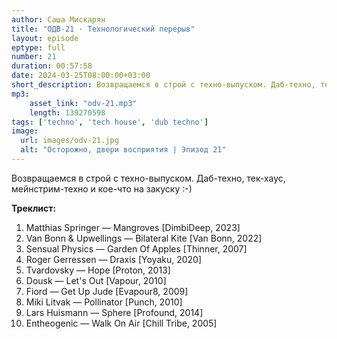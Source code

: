 ```yaml
---
author: Саша Мискарян
title: "ОДВ-21 · Технологический перерыв"
layout: episode
eptype: full
number: 21
duration: 00:57:58
date: 2024-03-25T08:00:00+03:00
short_description: Возвращаемся в строй с техно-выпуском. Даб-техно, тек-хаус, мейнстрим-техно и кое-что на закуску :-)
mp3:
    asset_link: "odv-21.mp3"
    length: 139270598
tags: ['techno', 'tech house', 'dub techno']
image: 
  url: images/odv-21.jpg
  alt: "Осторожно, двери восприятия | Эпизод 21"
---
```

Возвращаемся в строй с техно-выпуском. Даб-техно, тек-хаус, мейнстрим-техно и кое-что на закуску :-)

<!--more-->

**Треклист:**
1. Matthias Springer — Mangroves [DimbiDeep, 2023]
1. Van Bonn & Upwellings — Bilateral Kite [Van Bonn, 2022]
1. Sensual Physics — Garden Of Apples [Thinner, 2007]
1. Roger Gerressen — Draxis [Yoyaku, 2020]
1. Tvardovsky — Hope [Proton, 2013]
1. Dousk — Let's Out [Vapour, 2010]
1. Fiord — Get Up Jude [Evapour8, 2009]
1. Miki Litvak — Pollinator [Punch, 2010]
1. Lars Huismann — Sphere [Profound, 2014]
1. Entheogenic — Walk On Air [Chill Tribe, 2005]

